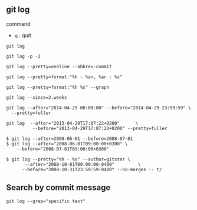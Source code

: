## git log

command

- `q` : quit

```
git log
```

```
git log -p -2
```

```
git log --pretty=oneline --abbrev-commit
```

```
git log --pretty=format:"%h - %an, %ar : %s"
```

```
git log --pretty=format:"%h %s" --graph
```

```
git log --since=2.weeks
```

```
git log --after="2014-04-29 00:00:00" --before="2014-04-29 23:59:59" \
  --pretty=fuller
```

```
git log  --after="2013-04-29T17:07:22+0200"      \
          --before="2013-04-29T17:07:22+0200" --pretty=fuller
```

```
$ git log --after=2008-06-01 --before=2008-07-01
$ git log --after="2008-06-01T09:00:00+0300" \
    --before="2008-07-01T09:00:00+0300"
```

```
$ git log --pretty="%h - %s" --author=gitster \
       --after="2008-10-01T00:00:00-0400"         \
      --before="2008-10-31T23:59:59-0400" --no-merges -- t/
```

## Search by commit message

```
git log --grep="specific text"
```
